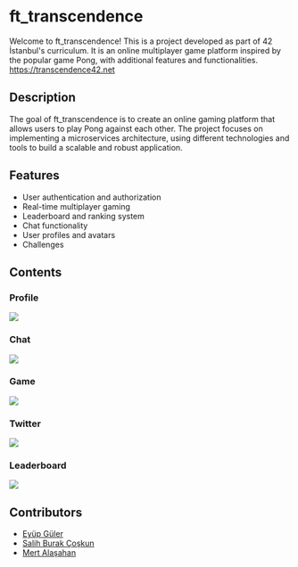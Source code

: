 # ft_transcendence

Welcome to ft_transcendence! This is a project developed as part of 42 İstanbul's curriculum. It is an online multiplayer game platform inspired by the popular game Pong, with additional features and functionalities.
https://transcendence42.net

## Description

The goal of ft_transcendence is to create an online gaming platform that allows users to play Pong against each other. The project focuses on implementing a microservices architecture, using different technologies and tools to build a scalable and robust application.

## Features

- User authentication and authorization
- Real-time multiplayer gaming
- Leaderboard and ranking system
- Chat functionality
- User profiles and avatars
- Challenges
## Contents
### Profile
  <img src="https://github.com/csalihburak/test/blob/main/content/profile.gif"></img>
### Chat
  <img src="https://github.com/csalihburak/test/blob/main/content/chat.gif"></img>
### Game
  <img src="https://github.com/csalihburak/test/blob/main/content/game.gif"></img> 
### Twitter
  <img src="https://github.com/csalihburak/test/blob/main/content/twitter.gif"></img>
### Leaderboard
  <img src="https://github.com/csalihburak/test/blob/main/content/leaderboard.gif"></img>
## Contributors
- [Eyüp Güler](https://github.com/egulerr)
- [Salih Burak Çoşkun](https://github.com/csalihburak)
- [Mert Alaşahan](https://github.com/mertflixs)
